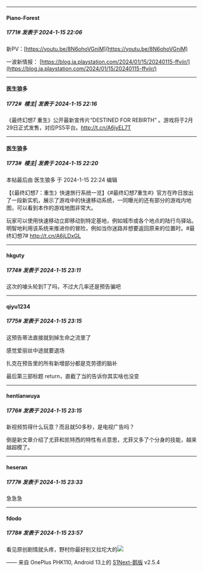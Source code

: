 
*****

####  Piano-Forest  
##### 1771#       发表于 2024-1-15 22:06

新PV：[https://youtu.be/8N6ohoVGniM](https://youtu.be/8N6ohoVGniM)

一波新情报：
[https://blog.ja.playstation.com/2024/01/15/20240115-ffviir/](https://blog.ja.playstation.com/2024/01/15/20240115-ffviir/)

*****

####  医生狼多  
##### 1772#         楼主| 发表于 2024-1-15 22:16

《最终幻想7 重生》公开最新宣传片“DESTINED FOR REBIRTH” 。游戏将于2月29日正式发售，对应PS5平台。http://t.cn/A6jyEL7T ​​​

*****

####  医生狼多  
##### 1773#         楼主| 发表于 2024-1-15 22:20

 本帖最后由 医生狼多 于 2024-1-15 22:24 编辑 

【《最终幻想7：重生》快速旅行系统一览】《#最终幻想7重生#》官方在昨日放出了一段新实机，展示了游戏中的快速移动系统，一同曝光的还有部分的游戏内地图，可以看到本作的游戏地图非常大。

玩家可以使用快速移动立即移动到特定基地，例如城市或各个地点的陆行鸟驿站。 明智地利用该系统来推进你的冒险，例如当你迷路并想要返回原来的位置时。#最终幻想7# http://t.cn/A6jLDxGL


*****

####  hkguty  
##### 1774#       发表于 2024-1-15 23:11

这次的噱头轮到T了吗，不过大几率还是预告骗吧


*****

####  qiyu1234  
##### 1775#       发表于 2024-1-15 23:15

这预告蒂法直接就到掉生命之流里了

感觉爱丽丝中途就要退场

扎克在预告里的所有新增部分都是克劳德的脑补

最后第三部标题 return，直截了当的告诉你其实啥也没变

*****

####  hentianwuya  
##### 1776#       发表于 2024-1-15 23:15

新视频剪得什么玩意？而且就50多秒，是电视广告吗？

倒是新文章介绍了尤菲和凯特西的特性有点意思，尤菲又多了个分身的技能，越来越超模了。


*****

####  heseran  
##### 1777#       发表于 2024-1-15 23:33

急急急


*****

####  fdodo  
##### 1778#       发表于 2024-1-15 23:57

看见原创剧情就头疼，野村你最好别又拉坨大的<img src="https://static.saraba1st.com/image/smiley/face2017/001.png" referrerpolicy="no-referrer">

—— 来自 OnePlus PHK110, Android 13上的 [S1Next-鹅版](https://github.com/ykrank/S1-Next/releases) v2.5.4

